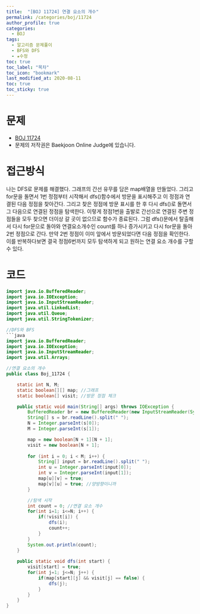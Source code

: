 ```yaml
---
title:  "[BOJ 11724] 연결 요소의 개수"
permalink: /categories/boj/11724
author_profile: true
categories:
  - BOJ
tags:
  - 알고리즘 문제풀이
  - BFS와 DFS
  - ★수정
toc: true
toc_label: "목차"
toc_icon: "bookmark"
last_modified_at: 2020-08-11
toc: true
toc_sticky: true
---
```

# 문제
* [BOJ 11724](https://www.acmicpc.net/problem/11724)
* 문제의 저작권은 Baekjoon Online Judge에 있습니다.  

# 접근방식 
나는 DFS로 문제를 해결했다. 그래프의 간선 유무를 담은 map배열을 만들었다. 그리고 for문을 돌면서 1번 정점부터 시작해서 dfs()함수에서 방문을 표시해주고 이 정점과 연결된 다음 정점을 찾아간다. 그리고 찾은 정점에 방문 표시를 한 후 다시 dfs()로 돌면서 그 다음으로 연결된 정점을 탐색한다. 이렇게 정점1번을 출발로 간선으로 연결된 주변 정점들을 모두 찾으면 더이상 갈 곳이 없으므로 함수가 종료된다. 그럼 dfs()문에서 탈출해서 다시 for문으로 돌아와 연결요소개수인 count를 하나 증가시키고 다시 for문을 돌아 2번 정점으로 간다. 만약 2번 정점이 이미 앞에서 방문되었다면 다음 정점을 확인한다. 이를 반복하다보면 결국 정점6번까지 모두 탐색하게 되고 원하는 연결 요소 개수를 구할 수 있다.

# 코드
```java
import java.io.BufferedReader;
import java.io.IOException;
import java.io.InputStreamReader;
import java.util.LinkedList;
import java.util.Queue;
import java.util.StringTokenizer;

//DFS와 BFS
```java
import java.io.BufferedReader;
import java.io.IOException;
import java.io.InputStreamReader;
import java.util.Arrays;

//연결 요소의 개수
public class Boj_11724 {

	static int N, M;
	static boolean[][] map; //그래프
	static boolean[] visit; //방문 정점 체크

	public static void main(String[] args) throws IOException {
		BufferedReader br = new BufferedReader(new InputStreamReader(System.in));
		String[] s = br.readLine().split(" ");
		N = Integer.parseInt(s[0]);
		M = Integer.parseInt(s[1]);

		map = new boolean[N + 1][N + 1];
		visit = new boolean[N + 1];
		
		for (int i = 0; i < M; i++) {
			String[] input = br.readLine().split(" ");
			int u = Integer.parseInt(input[0]);
			int v = Integer.parseInt(input[1]);
			map[u][v] = true;
			map[v][u] = true; //양방향이니까
		}

		//탐색 시작
		int count = 0; //연결 요소 개수
		for(int i=1; i<=N; i++) {
			if(!visit[i]) {
				dfs(i);
				count++;
			}
		}
		System.out.println(count);
	}
	
	public static void dfs(int start) {
		visit[start] = true;
		for(int j=1; j<=N; j++) {
			if(map[start][j] && visit[j] == false) {
				dfs(j);
			}
		}
	}
}
```